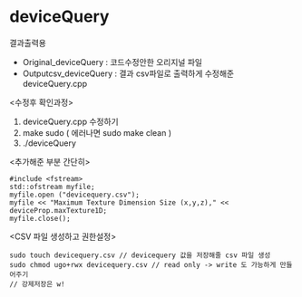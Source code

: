 # deviceQuery

결과출력용
- Original_deviceQuery : 코드수정안한 오리지널 파일 
- Outputcsv_deviceQuery : 결과 csv파일로 출력하게 수정해준 deviceQuery.cpp


<수정후 확인과정>

1. deviceQuery.cpp 수정하기
2. make sudo ( 에러나면 sudo make clean )
3. ./deviceQuery

<추가해준 부분 간단히>

```
#include <fstream> 
std::ofstream myfile;
myfile.open ("devicequery.csv");
myfile << "Maximum Texture Dimension Size (x,y,z)," << deviceProp.maxTexture1D;
myfile.close();
```

  
<CSV 파일 생성하고 권한설정>
```
sudo touch devicequery.csv // devicequery 값을 저장해줄 csv 파일 생성
sudo chmod ugo+rwx devicequery.csv // read only -> write 도 가능하게 만들어주기
// 강제저장은 w!
``` 

  
  
  
